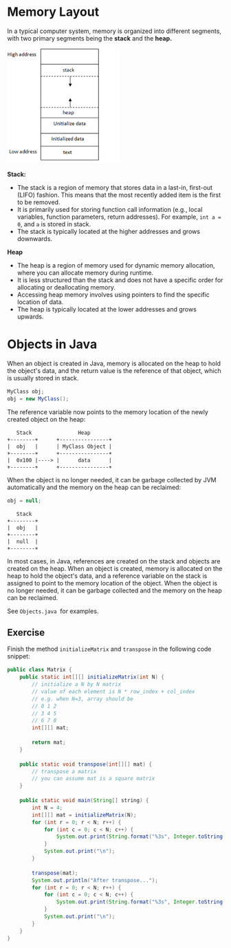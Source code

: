 # Memory Layout

In a typical computer system, memory is organized into different segments, with two primary segments being the **stack** and the **heap.**

**<img src="_resources/ca65aa85921c97b91c7662e3f6b38b79.png" alt="ca65aa85921c97b91c7662e3f6b38b79.png" width="261" height="268" class="jop-noMdConv">**

**Stack:**

- The stack is a region of memory that stores data in a last-in, first-out (LIFO) fashion. This means that the most recently added item is the first to be removed.
- It is primarily used for storing function call information (e.g., local variables, function parameters, return addresses). For example, `int a = 0`, and `a` is stored in stack.
- The stack is typically located at the higher addresses and grows downwards.

**Heap**

- The heap is a region of memory used for dynamic memory allocation, where you can allocate memory during runtime.
- It is less structured than the stack and does not have a specific order for allocating or deallocating memory.
- Accessing heap memory involves using pointers to find the specific location of data.
- The heap is typically located at the lower addresses and grows upwards.

# Objects in Java

When an object is created in Java, memory is allocated on the heap to hold the object's data, and the return value is the reference of that object, which is usually stored in stack.

```java
MyClass obj;
obj = new MyClass();
```

The reference variable now points to the memory location of the newly created object on the heap:

```
   Stack               Heap
+--------+      +----------------+
|  obj   |      | MyClass Object |
+--------+      +----------------+
|  0x100 |----> |      data      |
+--------+      +----------------+

```

When the object is no longer needed, it can be garbage collected by JVM automatically and the memory on the heap can be reclaimed:

```java
obj = null;
```

```
   Stack
+--------+
|  obj   |    
+--------+
|  null  |
+--------+
```

In most cases, in Java, references are created on the stack and objects are created on the heap. When an object is created, memory is allocated on the heap to hold the object's data, and a reference variable on the stack is assigned to point to the memory location of the object. When the object is no longer needed, it can be garbage collected and the memory on the heap can be reclaimed.

See `Objects.java`  for examples.

## Exercise

Finish the method `initializeMatrix` and `transpose` in the following code snippet:

```Java
public class Matrix {
    public static int[][] initializeMatrix(int N) {
        // initialize a N by N matrix
        // value of each element is N * row_index + col_index
        // e.g. when N=3, array should be
        // 0 1 2
        // 3 4 5
        // 6 7 8
        int[][] mat;

        return mat;
    }

    public static void transpose(int[][] mat) {
        // transpose a matrix
        // you can assume mat is a square matrix
    }

    public static void main(String[] string) {
        int N = 4;
        int[][] mat = initializeMatrix(N);
        for (int r = 0; r < N; r++) {
            for (int c = 0; c < N; c++) {
                System.out.print(String.format("%3s", Integer.toString(mat[r][c])));
            }
            System.out.print("\n");
        }

        transpose(mat);
        System.out.println("After transpose...");
        for (int r = 0; r < N; r++) {
            for (int c = 0; c < N; c++) {
                System.out.print(String.format("%3s", Integer.toString(mat[r][c])));
            }
            System.out.print("\n");
        }
    }
}
```